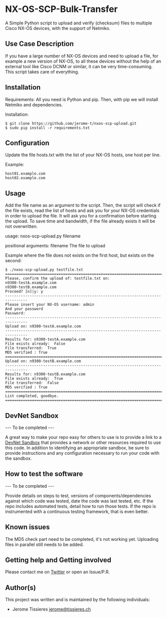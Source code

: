 # NX-OS-SCP-Bulk-Transfer

A Simple Python script to upload and verify (checksum) files to multiple Cisco NX-OS devices, with the support of Netmiko.

 
## Use Case Description

If you have a large number of NX-OS devices and need to upload a file, for example a new version of NX-OS, to all these devices without the help of an external tool like Cisco DCNM or similar, it can be very time-consuming. This script takes care of everything.

## Installation

Requirements: All you need is Python and pip. 
Then, with pip we will install Netmiko and dependencies.

Installation:

	$ git clone https://github.com/jerome-t/nxos-scp-upload.git
	$ sudo pip install -r requirements.txt

## Configuration

Update the file hosts.txt with the list of your NX-OS hosts, one host per line.

Example:

	host01.example.com
	host02.example.com

## Usage

Add the file name as an argument to the script. 
Then, the script will check if the file exists, read the list of hosts and ask you for your NX-OS credentials in order to upload the file.
It will ask you for a confirmation before starting the upload.
To save time and bandwidth, if the file already exists it will be not overwritten.

usage: nxos-scp-upload.py filename

positional arguments:
  filename        The file to upload

Example where the file does not exists on the first host, but exists on the second:

	$ ./nxos-scp-upload.py testfile.txt 
	================================================================================
	Please, confirm the upload of: testfile.txt on:
	n9300-testA.example.com
	n9300-testB.example.com
	Proceed? [n]|y: y
	--------------------------------------------------------------------------------
	Please insert your NX-OS username: admin
	And your password
	Password: 
	--------------------------------------------------------------------------------
	Upload on: n9300-testA.example.com
	--------------------------------------------------------------------------------
	Results for: n9300-testA.example.com
	File exists already:  False
	File transferred:  True
	MD5 verified : True
	================================================================================
	Upload on: n9300-testB.example.com
	--------------------------------------------------------------------------------
	Results for: n9300-testB.example.com
	File exists already:  True
	File transferred:  False
	MD5 verified : True
	================================================================================
	List completed, goodbye.
	================================================================================

	


## DevNet Sandbox

--- To be completed ---

A great way to make your repo easy for others to use is to provide a link to a [DevNet Sandbox](https://developer.cisco.com/site/sandbox/) that provides a network or other resources required to use this code. In addition to identifying an appropriate sandbox, be sure to provide instructions and any configuration necessary to run your code with the sandbox.

## How to test the software

--- To be completed ---

Provide details on steps to test, versions of components/dependencies against which code was tested, date the code was last tested, etc. 
If the repo includes automated tests, detail how to run those tests.
If the repo is instrumented with a continuous testing framework, that is even better.


## Known issues

The MD5 check part need to be completed, it's not working yet.
Uploading files in parallel still needs to be added.


## Getting help and Getting involved

Please contact me on [Twitter](https://twitter.com/JeromeTissieres) or open an Issue/P.R.

## Author(s)

This project was written and is maintained by the following individuals:

* Jerome Tissieres <jerome@tissieres.ch>
